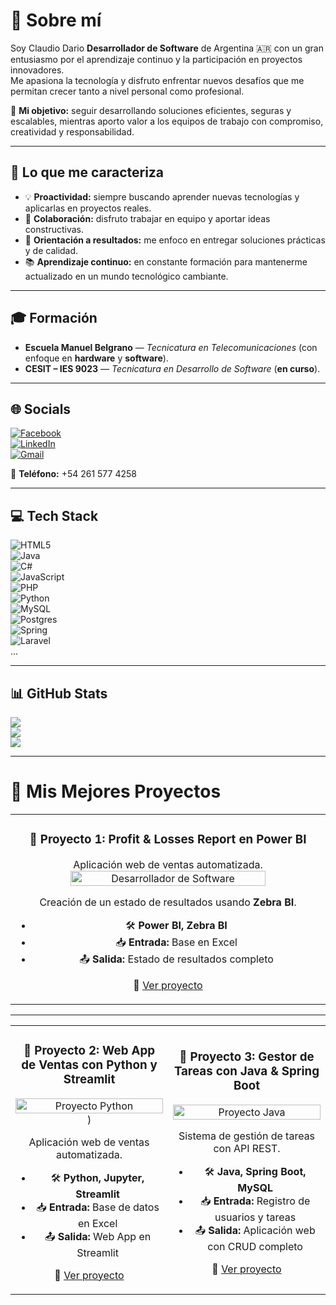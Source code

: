 
# 💫 Sobre mí

Soy    Claudio Dario  **Desarrollador de Software** de Argentina 🇦🇷 con un gran entusiasmo por el aprendizaje continuo y la participación en proyectos innovadores.  
Me apasiona la tecnología y disfruto enfrentar nuevos desafíos que me permitan crecer tanto a nivel personal como profesional.  

🎯 **Mi objetivo:** seguir desarrollando soluciones eficientes, seguras y escalables, mientras aporto valor a los equipos de trabajo con compromiso, creatividad y responsabilidad.  

---

## 🌟 Lo que me caracteriza

- 💡 **Proactividad:** siempre buscando aprender nuevas tecnologías y aplicarlas en proyectos reales.  
- 🤝 **Colaboración:** disfruto trabajar en equipo y aportar ideas constructivas.  
- 🎯 **Orientación a resultados:** me enfoco en entregar soluciones prácticas y de calidad.  
- 📚 **Aprendizaje continuo:** en constante formación para mantenerme actualizado en un mundo tecnológico cambiante.  

---

## 🎓 Formación

- **Escuela Manuel Belgrano** — *Tecnicatura en Telecomunicaciones* (con enfoque en **hardware** y **software**).  
- **CESIT – IES 9023** — *Tecnicatura en Desarrollo de Software* (**en curso**).  

---

## 🌐 Socials  

[![Facebook](https://img.shields.io/badge/Facebook-%231877F2.svg?logo=Facebook&logoColor=white)](https://facebook.com/claudiossosa_l779@hotmail.com)  
[![LinkedIn](https://img.shields.io/badge/LinkedIn-%230077B5.svg?logo=linkedin&logoColor=white)](https://www.linkedin.com/in/claudio-andino-4b8ab6360)  
[![Gmail](https://img.shields.io/badge/Gmail-D14836?logo=gmail&logoColor=white)](mailto:daroclaudios778@gmail.com)

📱 **Teléfono:** +54 261 577 4258  

---

## 💻 Tech Stack

![HTML5](https://img.shields.io/badge/html5-%23E34F26.svg?style=for-the-badge&logo=html5&logoColor=white)  
![Java](https://img.shields.io/badge/java-%23ED8B00.svg?style=for-the-badge&logo=openjdk&logoColor=white)  
![C#](https://img.shields.io/badge/c%23-%23239120.svg?style=for-the-badge&logo=csharp&logoColor=white)  
![JavaScript](https://img.shields.io/badge/javascript-%23323330.svg?style=for-the-badge&logo=javascript&logoColor=%23F7DF1E)  
![PHP](https://img.shields.io/badge/php-%23777BB4.svg?style=for-the-badge&logo=php&logoColor=white)  
![Python](https://img.shields.io/badge/python-3670A0?style=for-the-badge&logo=python&logoColor=ffdd54)  
![MySQL](https://img.shields.io/badge/mysql-4479A1.svg?style=for-the-badge&logo=mysql&logoColor=white)  
![Postgres](https://img.shields.io/badge/postgres-%23316192.svg?style=for-the-badge&logo=postgresql&logoColor=white)  
![Spring](https://img.shields.io/badge/spring-%236DB33F.svg?style=for-the-badge&logo=spring&logoColor=white)  
![Laravel](https://img.shields.io/badge/laravel-%23FF2D20.svg?style=for-the-badge&logo=laravel&logoColor=white)  
... 

---

## 📊 GitHub Stats

![](https://github-readme-stats.vercel.app/api?username=claudio&theme=tokyonight&hide_border=false&include_all_commits=false&count_private=false)  
![](https://nirzak-streak-stats.vercel.app/?user=claudio&theme=tokyonight&hide_border=false)  
![](https://github-readme-stats.vercel.app/api/top-langs/?username=claudio&theme=tokyonight&hide_border=false&include_all_commits=false&count_private=false&layout=compact)  

---

# 🚀 Mis Mejores Proyectos


<div align="center">

<table>
<tr>
<td width="50%" align="center">


### 📌 Proyecto 1: **Profit & Losses Report en Power BI**  

Aplicación web de ventas automatizada.  
<img src="https://source.unsplash.com/800x400/?developer,software" alt="Desarrollador de Software" width="80%"/> 

Creación de un estado de resultados usando **Zebra BI**.  
- 🛠️ **Power BI, Zebra BI**  
- 📥 **Entrada:** Base en Excel  
- 📤 **Salida:** Estado de resultados completo  

🔗 [Ver proyecto](#)

</td>
</tr>
</table>

---

<table>
<tr>
<td width="50%" align="center">

### 📌 Proyecto 2: **Web App de Ventas con Python y Streamlit**  
<img src="[https://source.unsplash.com/600x300/?python,webapp" alt="Proyecto Python" width="100%"/>   )

Aplicación web de ventas automatizada.  
- 🛠️ **Python, Jupyter, Streamlit**  
- 📥 **Entrada:** Base de datos en Excel  
- 📤 **Salida:** Web App en Streamlit  

🔗 [Ver proyecto](#)

</td>

<td width="50%" align="center">

### 📌 Proyecto 3: **Gestor de Tareas con Java & Spring Boot**  
<img src="https://source.unsplash.com/600x300/?java,code" alt="Proyecto Java" width="100%"/>  

Sistema de gestión de tareas con API REST.  
- 🛠️ **Java, Spring Boot, MySQL**  
- 📥 **Entrada:** Registro de usuarios y tareas  
- 📤 **Salida:** Aplicación web con CRUD completo  

🔗 [Ver proyecto](#)

</td>
</tr>
</table>

</div>
